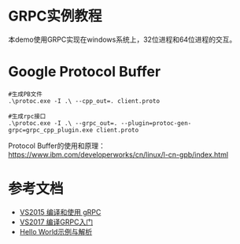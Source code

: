 # GRPC实例教程

本demo使用GRPC实现在windows系统上，32位进程和64位进程的交互。

# Google Protocol Buffer


```
#生成PB文件
.\protoc.exe -I .\ --cpp_out=. client.proto

#生成rpc接口
.\protoc.exe -I .\ --grpc_out=. --plugin=protoc-gen-grpc=grpc_cpp_plugin.exe client.proto
```

Protocol Buffer的使用和原理：https://www.ibm.com/developerworks/cn/linux/l-cn-gpb/index.html


# 参考文档

* [VS2015 编译和使用 gRPC](https://blog.csdn.net/u011304970/article/details/75453509)
* [VS2017 编译GRPC入门](https://blog.csdn.net/shan165310175/article/details/86618932)
* [Hello World示例与解析](https://blog.csdn.net/shan165310175/article/details/86619128)